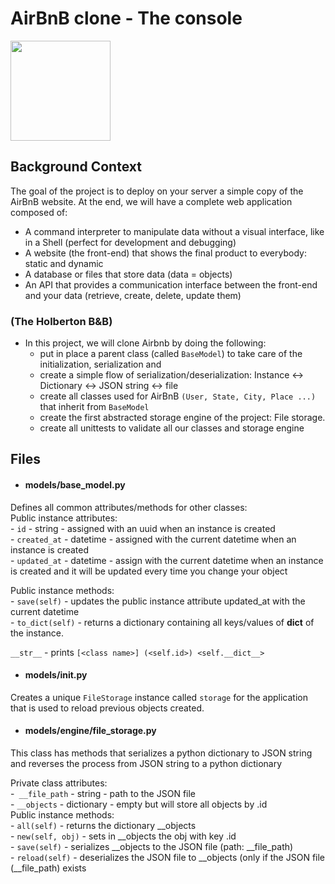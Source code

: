 # AirBnB clone - The console
<img src="https://www.tabbykatz.com/hbnb.png" width="160" height=auto />

## Background Context
The goal of the project is to deploy on your server a simple copy of the AirBnB website.
At the end, we will have a complete web application composed of:
- A command interpreter to manipulate data without a visual interface, like in a Shell (perfect for development and debugging)
- A website (the front-end) that shows the final product to everybody: static and dynamic
- A database or files that store data (data = objects)
- An API that provides a communication interface between the front-end and your data (retrieve, create, delete, update them)

### (The Holberton B&B)
- In this project, we will clone Airbnb by doing the following:
  - put in place a parent class (called `BaseModel`) to take care of the initialization, serialization and
  - create a simple flow of serialization/deserialization: Instance <-> Dictionary <-> JSON 	string <-> file
  - create all classes used for AirBnB `(User, State, City, Place ...)` that inherit from `BaseModel`
  - create the first abstracted storage engine of the project: File storage.
  - create all unittests to validate all our classes and storage engine

## Files
- #### models/base_model.py
Defines all common attributes/methods for other classes:</br>
Public instance attributes:</br>
       - `id` - string - assigned with an uuid when an instance is created </br>
       - `created_at` - datetime - assigned with the current datetime when an instance is created </br>
       - `updated_at` - datetime - assign with the current datetime when an instance is created and it will be updated every time you change your object </br>

Public instance methods:</br>
       - `save(self)` - updates the public instance attribute updated_at with the current datetime </br>
       - `to_dict(self)` -  returns a dictionary containing all keys/values of __dict__ of the instance.</br>

`__str__` - prints `[<class name>] (<self.id>) <self.__dict__>` </br>

- #### models/__init__.py
Creates a unique `FileStorage` instance called `storage` for the application that
is used to reload previous objects created.

- #### models/engine/file_storage.py
This class has methods that serializes a python dictionary to  JSON string and reverses the process from JSON string to a python dictionary

Private class attributes:</br>
	-` __file_path` - string - path to the JSON file</br>
	- `__objects` - dictionary - empty but will store all objects by <class name>.id </br>
Public instance methods:</br>
       - `all(self)` - returns the dictionary __objects </br>
       - `new(self, obj)` - sets in __objects the obj with key <obj class name>.id </br>
       - `save(self)` - serializes __objects to the JSON file (path: __file_path) </br>
       - `reload(self)` - deserializes the JSON file to __objects (only if the JSON file (__file_path) exists </br>
